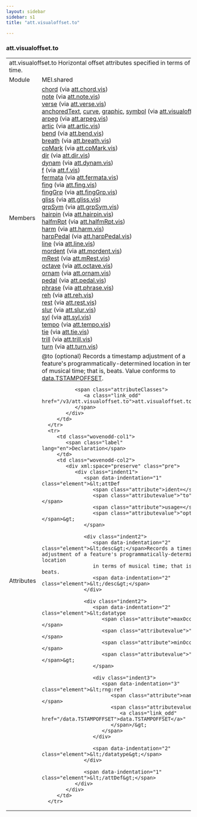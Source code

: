 ```yaml
---
layout: sidebar
sidebar: s1
title: "att.visualoffset.to"

---
```


<div class="classSpec att">
   <h3 id="att.visualoffset.to">att.visualoffset.to</h3>
   <table class="wovenodd">
      <tr>
         <td colspan="2" class="wovenodd-col2">
            <span class="label">att.visualoffset.to</span> Horizontal offset attributes specified in terms of time.
         </td>
      </tr>
      <tr>
         <td class="wovenodd-col1">
            <span class="label" lang="en">Module</span>
         </td>
         <td class="wovenodd-col2">MEI.shared</td>
      </tr>
      <tr>
         <td class="wovenodd-col1">
            <span class="label" lang="en">Members</span>
         </td>
         <td class="wovenodd-col2">
            <div class="parent">
               <div>
                  <a class="link_odd_elementSpec" href="/v3/chord">chord</a>
                  <span> (via 
                     <a class="link_odd_classSpec" href="/v3/att.chord.vis">att.chord.vis</a>)
                  </span>
               </div>
               <div>
                  <a class="link_odd_elementSpec" href="/v3/note">note</a>
                  <span> (via 
                     <a class="link_odd_classSpec" href="/v3/att.note.vis">att.note.vis</a>)
                  </span>
               </div>
               <div>
                  <a class="link_odd_elementSpec" href="/v3/verse">verse</a>
                  <span> (via 
                     <a class="link_odd_classSpec" href="/v3/att.verse.vis">att.verse.vis</a>)
                  </span>
               </div>
               <div>
                  <a class="link_odd_elementSpec" href="/v3/anchoredText">anchoredText</a>, 
                  <a class="link_odd_elementSpec" href="/v3/curve">curve</a>, 
                  <a class="link_odd_elementSpec" href="/v3/graphic">graphic</a>, 
                  <a class="link_odd_elementSpec" href="/v3/symbol">symbol</a>
                  <span> (via 
                     <a class="link_odd_classSpec" href="/v3/att.visualoffset">att.visualoffset</a>)
                  </span>
               </div>
               <div>
                  <a class="link_odd_elementSpec" href="/v3/arpeg">arpeg</a>
                  <span> (via 
                     <a class="link_odd_classSpec" href="/v3/att.arpeg.vis">att.arpeg.vis</a>)
                  </span>
               </div>
               <div>
                  <a class="link_odd_elementSpec" href="/v3/artic">artic</a>
                  <span> (via 
                     <a class="link_odd_classSpec" href="/v3/att.artic.vis">att.artic.vis</a>)
                  </span>
               </div>
               <div>
                  <a class="link_odd_elementSpec" href="/v3/bend">bend</a>
                  <span> (via 
                     <a class="link_odd_classSpec" href="/v3/att.bend.vis">att.bend.vis</a>)
                  </span>
               </div>
               <div>
                  <a class="link_odd_elementSpec" href="/v3/breath">breath</a>
                  <span> (via 
                     <a class="link_odd_classSpec" href="/v3/att.breath.vis">att.breath.vis</a>)
                  </span>
               </div>
               <div>
                  <a class="link_odd_elementSpec" href="/v3/cpMark">cpMark</a>
                  <span> (via 
                     <a class="link_odd_classSpec" href="/v3/att.cpMark.vis">att.cpMark.vis</a>)
                  </span>
               </div>
               <div>
                  <a class="link_odd_elementSpec" href="/v3/dir">dir</a>
                  <span> (via 
                     <a class="link_odd_classSpec" href="/v3/att.dir.vis">att.dir.vis</a>)
                  </span>
               </div>
               <div>
                  <a class="link_odd_elementSpec" href="/v3/dynam">dynam</a>
                  <span> (via 
                     <a class="link_odd_classSpec" href="/v3/att.dynam.vis">att.dynam.vis</a>)
                  </span>
               </div>
               <div>
                  <a class="link_odd_elementSpec" href="/v3/f">f</a>
                  <span> (via 
                     <a class="link_odd_classSpec" href="/v3/att.f.vis">att.f.vis</a>)
                  </span>
               </div>
               <div>
                  <a class="link_odd_elementSpec" href="/v3/fermata">fermata</a>
                  <span> (via 
                     <a class="link_odd_classSpec" href="/v3/att.fermata.vis">att.fermata.vis</a>)
                  </span>
               </div>
               <div>
                  <a class="link_odd_elementSpec" href="/v3/fing">fing</a>
                  <span> (via 
                     <a class="link_odd_classSpec" href="/v3/att.fing.vis">att.fing.vis</a>)
                  </span>
               </div>
               <div>
                  <a class="link_odd_elementSpec" href="/v3/fingGrp">fingGrp</a>
                  <span> (via 
                     <a class="link_odd_classSpec" href="/v3/att.fingGrp.vis">att.fingGrp.vis</a>)
                  </span>
               </div>
               <div>
                  <a class="link_odd_elementSpec" href="/v3/gliss">gliss</a>
                  <span> (via 
                     <a class="link_odd_classSpec" href="/v3/att.gliss.vis">att.gliss.vis</a>)
                  </span>
               </div>
               <div>
                  <a class="link_odd_elementSpec" href="/v3/grpSym">grpSym</a>
                  <span> (via 
                     <a class="link_odd_classSpec" href="/v3/att.grpSym.vis">att.grpSym.vis</a>)
                  </span>
               </div>
               <div>
                  <a class="link_odd_elementSpec" href="/v3/hairpin">hairpin</a>
                  <span> (via 
                     <a class="link_odd_classSpec" href="/v3/att.hairpin.vis">att.hairpin.vis</a>)
                  </span>
               </div>
               <div>
                  <a class="link_odd_elementSpec" href="/v3/halfmRpt">halfmRpt</a>
                  <span> (via 
                     <a class="link_odd_classSpec" href="/v3/att.halfmRpt.vis">att.halfmRpt.vis</a>)
                  </span>
               </div>
               <div>
                  <a class="link_odd_elementSpec" href="/v3/harm">harm</a>
                  <span> (via 
                     <a class="link_odd_classSpec" href="/v3/att.harm.vis">att.harm.vis</a>)
                  </span>
               </div>
               <div>
                  <a class="link_odd_elementSpec" href="/v3/harpPedal">harpPedal</a>
                  <span> (via 
                     <a class="link_odd_classSpec" href="/v3/att.harpPedal.vis">att.harpPedal.vis</a>)
                  </span>
               </div>
               <div>
                  <a class="link_odd_elementSpec" href="/v3/line">line</a>
                  <span> (via 
                     <a class="link_odd_classSpec" href="/v3/att.line.vis">att.line.vis</a>)
                  </span>
               </div>
               <div>
                  <a class="link_odd_elementSpec" href="/v3/mordent">mordent</a>
                  <span> (via 
                     <a class="link_odd_classSpec" href="/v3/att.mordent.vis">att.mordent.vis</a>)
                  </span>
               </div>
               <div>
                  <a class="link_odd_elementSpec" href="/v3/mRest">mRest</a>
                  <span> (via 
                     <a class="link_odd_classSpec" href="/v3/att.mRest.vis">att.mRest.vis</a>)
                  </span>
               </div>
               <div>
                  <a class="link_odd_elementSpec" href="/v3/octave">octave</a>
                  <span> (via 
                     <a class="link_odd_classSpec" href="/v3/att.octave.vis">att.octave.vis</a>)
                  </span>
               </div>
               <div>
                  <a class="link_odd_elementSpec" href="/v3/ornam">ornam</a>
                  <span> (via 
                     <a class="link_odd_classSpec" href="/v3/att.ornam.vis">att.ornam.vis</a>)
                  </span>
               </div>
               <div>
                  <a class="link_odd_elementSpec" href="/v3/pedal">pedal</a>
                  <span> (via 
                     <a class="link_odd_classSpec" href="/v3/att.pedal.vis">att.pedal.vis</a>)
                  </span>
               </div>
               <div>
                  <a class="link_odd_elementSpec" href="/v3/phrase">phrase</a>
                  <span> (via 
                     <a class="link_odd_classSpec" href="/v3/att.phrase.vis">att.phrase.vis</a>)
                  </span>
               </div>
               <div>
                  <a class="link_odd_elementSpec" href="/v3/reh">reh</a>
                  <span> (via 
                     <a class="link_odd_classSpec" href="/v3/att.reh.vis">att.reh.vis</a>)
                  </span>
               </div>
               <div>
                  <a class="link_odd_elementSpec" href="/v3/rest">rest</a>
                  <span> (via 
                     <a class="link_odd_classSpec" href="/v3/att.rest.vis">att.rest.vis</a>)
                  </span>
               </div>
               <div>
                  <a class="link_odd_elementSpec" href="/v3/slur">slur</a>
                  <span> (via 
                     <a class="link_odd_classSpec" href="/v3/att.slur.vis">att.slur.vis</a>)
                  </span>
               </div>
               <div>
                  <a class="link_odd_elementSpec" href="/v3/syl">syl</a>
                  <span> (via 
                     <a class="link_odd_classSpec" href="/v3/att.syl.vis">att.syl.vis</a>)
                  </span>
               </div>
               <div>
                  <a class="link_odd_elementSpec" href="/v3/tempo">tempo</a>
                  <span> (via 
                     <a class="link_odd_classSpec" href="/v3/att.tempo.vis">att.tempo.vis</a>)
                  </span>
               </div>
               <div>
                  <a class="link_odd_elementSpec" href="/v3/tie">tie</a>
                  <span> (via 
                     <a class="link_odd_classSpec" href="/v3/att.tie.vis">att.tie.vis</a>)
                  </span>
               </div>
               <div>
                  <a class="link_odd_elementSpec" href="/v3/trill">trill</a>
                  <span> (via 
                     <a class="link_odd_classSpec" href="/v3/att.trill.vis">att.trill.vis</a>)
                  </span>
               </div>
               <div>
                  <a class="link_odd_elementSpec" href="/v3/turn">turn</a>
                  <span> (via 
                     <a class="link_odd_classSpec" href="/v3/att.turn.vis">att.turn.vis</a>)
                  </span>
               </div>
            </div>
         </td>
      </tr>
      <tr>
         <td class="wovenodd-col1">
            <span class="label" lang="en">Attributes</span>
         </td>
         <td class="wovenodd-col2">
            <div class="attributeDef">
               <span class="attribute">@to</span>
               <span class="attributeUsage">(optional)</span>
               <span class="attributeDesc">Records a timestamp adjustment of a feature's programmatically-determined location
                  in terms of musical time; that is, beats.
               </span>
               Value conforms to 
               <a class="link_odd_classSpec" href="/v3/data.TSTAMPOFFSET">data.TSTAMPOFFSET</a>.
               
               <span class="attributeClasses">
                  <a class="link_odd" href="/v3/att.visualoffset.to">att.visualoffset.to</a>
               </span>
            </div>
         </td>
      </tr>
      <tr>
         <td class="wovenodd-col1">
            <span class="label" lang="en">Declaration</span>
         </td>
         <td class="wovenodd-col2">
            <div xml:space="preserve" class="pre">
               <div class="indent1">
                  <span data-indentation="1" class="element">&lt;attDef 
                     <span class="attribute">ident=</span>
                     <span class="attributevalue">"to"</span> 
                     <span class="attribute">usage=</span>
                     <span class="attributevalue">"opt"</span>&gt;
                  </span>
                  
                  <div class="indent2">
                     <span data-indentation="2" class="element">&lt;desc&gt;</span>Records a timestamp adjustment of a feature's programmatically-determined location
                     in terms of musical time; that is, beats.
                     <span data-indentation="2" class="element">&lt;/desc&gt;</span>
                  </div>
                  
                  <div class="indent2">
                     <span data-indentation="2" class="element">&lt;datatype 
                        <span class="attribute">maxOccurs=</span>
                        <span class="attributevalue">"1"</span> 
                        <span class="attribute">minOccurs=</span>
                        <span class="attributevalue">"1"</span>&gt;
                     </span>
                     
                     <div class="indent3">
                        <span data-indentation="3" class="element">&lt;rng:ref 
                           <span class="attribute">name=</span>
                           <span class="attributevalue">"
                              <a class="link_odd" href="/data.TSTAMPOFFSET">data.TSTAMPOFFSET</a>"
                           </span>/&gt;
                        </span>
                     </div>
                     
                     <span data-indentation="2" class="element">&lt;/datatype&gt;</span>
                  </div>
                  
                  <span data-indentation="1" class="element">&lt;/attDef&gt;</span>
               </div>
            </div>
         </td>
      </tr>
   </table>
</div>